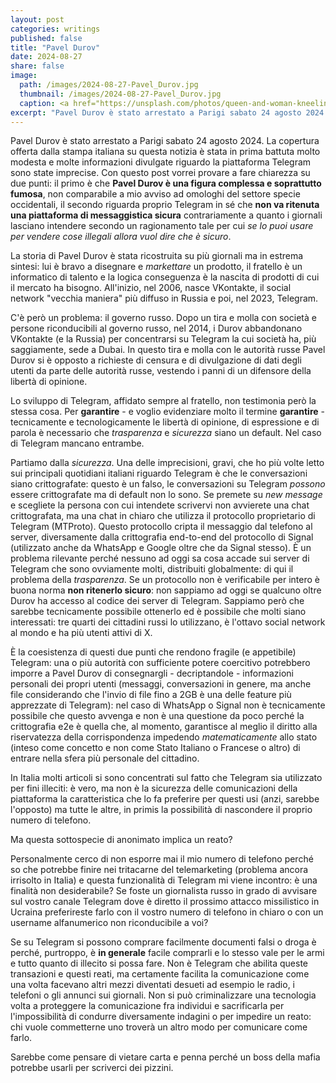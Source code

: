```yaml
---
layout: post
categories: writings
published: false
title: "Pavel Durov"
date: 2024-08-27
share: false
image:
  path: /images/2024-08-27-Pavel_Durov.jpg
  thumbnail: /images/2024-08-27-Pavel_Durov.jpg
  caption: <a href="https://unsplash.com/photos/queen-and-woman-kneeling-beside-sleeping-man-painting-Agvr-2DFZDM">Queen and woman kneeling beside sleeping man, a painting from the Birmingham Museums Trust</a>
excerpt: "Pavel Durov è stato arrestato a Parigi sabato 24 agosto 2024. La copertura offerta dalla stampa italiana su questa notizia è stata in prima battuta molto modesta e molte informazioni divulgate riguardo la piattaforma Telegram sono state imprecise. Con questo post vorrei provare a fare chiarezza su due punti: il primo è che..."
---
```

Pavel Durov è stato arrestato a Parigi sabato 24 agosto 2024. La copertura offerta dalla stampa italiana su questa notizia è stata in prima battuta molto modesta e molte informazioni divulgate riguardo la piattaforma Telegram sono state imprecise. Con questo post vorrei provare a fare chiarezza su due punti: il primo è che **Pavel Durov è una figura complessa e soprattutto fumosa**, non comparabile a mio avviso ad omologhi del settore specie occidentali, il secondo riguarda proprio Telegram in sé che **non va ritenuta una piattaforma di messaggistica sicura** contrariamente a quanto i giornali lasciano intendere secondo un ragionamento tale per cui _se lo puoi usare per vendere cose illegali allora vuol dire che è sicuro_.

La storia di Pavel Durov è stata ricostruita su più giornali ma in estrema sintesi: lui è bravo a disegnare e _markettare_ un prodotto, il fratello è un informatico di talento e la logica conseguenza è la nascita di prodotti di cui il mercato ha bisogno. All'inizio, nel 2006, nasce VKontakte, il social network "vecchia maniera" più diffuso in Russia e poi, nel 2023, Telegram.

C'è però un problema: il governo russo. Dopo un tira e molla con società e persone riconducibili al governo russo, nel 2014, i Durov abbandonano VKontakte (e la Russia) per concentrarsi su Telegram la cui società ha, più saggiamente, sede a Dubai.
In questo tira e molla con le autorità russe Pavel Durov si è opposto a richieste di censura e di divulgazione di dati degli utenti da parte delle autorità russe, vestendo i panni di un difensore della libertà di opinione.

Lo sviluppo di Telegram, affidato sempre al fratello, non testimonia però la stessa cosa. Per **garantire** - e voglio evidenziare molto il termine **garantire** - tecnicamente e tecnologicamente le libertà di opinione, di espressione e di parola è necessario che _trasparenza_ e _sicurezza_ siano un default. Nel caso di Telegram mancano entrambe.

Partiamo dalla _sicurezza_. Una delle imprecisioni, gravi, che ho più volte letto sui principali quotidiani italiani riguardo Telegram è che le conversazioni siano crittografate: questo è un falso, le conversazioni su Telegram _possono_ essere crittografate ma di default non lo sono. Se premete su _new message_ e scegliete la persona con cui intendete scrivervi non avvierete una chat crittografata, ma una chat in chiaro che utilizza il protocollo proprietario di Telegram (MTProto). Questo protocollo cripta il messaggio dal telefono al server, diversamente dalla crittografia end-to-end del protocollo di Signal (utilizzato anche da WhatsApp e Google oltre che da Signal stesso).
È un problema rilevante perché nessuno ad oggi sa cosa accade sui server di Telegram che sono ovviamente molti, distribuiti globalmente: di qui il problema della _trasparenza_.
Se un protocollo non è verificabile per intero è buona norma **non ritenerlo sicuro**: non sappiamo ad oggi se qualcuno oltre Durov ha accesso al codice dei server di Telegram. Sappiamo però che sarebbe tecnicamente possibile ottenerlo ed è possibile che molti siano interessati: tre quarti dei cittadini russi lo utilizzano, è l'ottavo social network al mondo e ha più utenti attivi di X.

È la coesistenza di questi due punti che rendono fragile (e appetibile) Telegram: una o più autorità con sufficiente potere coercitivo potrebbero imporre a Pavel Durov di consegnargli - decriptandole - informazioni personali dei propri utenti (messaggi, conversazioni in genere, ma anche file considerando che l'invio di file fino a 2GB è una delle feature più apprezzate di Telegram): nel caso di WhatsApp o Signal non è tecnicamente possibile che questo avvenga e non è una questione da poco perché la crittografia e2e è quella che, al momento, garantisce al meglio il diritto alla riservatezza della corrispondenza impedendo _matematicamente_ allo stato (inteso come concetto e non come Stato Italiano o Francese o altro) di entrare nella sfera più personale del cittadino.

In Italia molti articoli si sono concentrati sul fatto che Telegram sia utilizzato per fini illeciti: è vero, ma non è la sicurezza delle comunicazioni della piattaforma la caratteristica che lo fa preferire per questi usi  (anzi, sarebbe l'opposto) ma tutte le altre, in primis la possibilità di nascondere il proprio numero di telefono.

Ma questa sottospecie di anonimato implica un reato?

Personalmente cerco di non esporre mai il mio numero di telefono perché so che potrebbe finire nei tritacarne del telemarketing (problema ancora irrisolto in Italia) e questa funzionalità di Telegram mi viene incontro: è una finalità non desiderabile? Se foste un giornalista russo in grado di avvisare sul vostro canale Telegram dove è diretto il prossimo attacco missilistico in Ucraina preferireste farlo con il vostro numero di telefono in chiaro o con un username alfanumerico non riconducibile a voi?

Se su Telegram si possono comprare facilmente documenti falsi o droga è perché, purtroppo, è **in generale** facile comprarli e lo stesso vale per le armi e tutto quanto di illecito si possa fare. Non è Telegram che abilita queste transazioni e questi reati, ma certamente facilita la comunicazione come una volta facevano altri mezzi diventati desueti ad esempio le radio, i telefoni o gli annunci sui giornali.
Non si può criminalizzare una tecnologia volta a proteggere la comunicazione fra individui e sacrificarla per l'impossibilità di condurre diversamente indagini o per impedire un reato: chi vuole commetterne uno troverà un altro modo per comunicare come farlo.

Sarebbe come pensare di vietare carta e penna perché un boss della mafia potrebbe usarli per scriverci dei pizzini.
